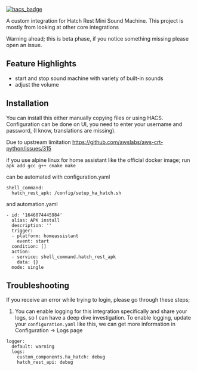 [![hacs_badge](https://img.shields.io/badge/HACS-Default-41BDF5.svg?style=for-the-badge)](https://github.com/hacs/integration)

A custom integration for Hatch Rest Mini Sound Machine. This project is mostly from looking at other core integrations

Warning ahead; this is beta phase, if you notice something missing please open an issue.

## Feature Highlights ##
- start and stop sound machine with variety of built-in sounds
- adjust the volume

## Installation ##
You can install this either manually copying files or using HACS. Configuration can be done on UI, you need to enter your username and password, (I know, translations are missing). 

Due to upstream limitation https://github.com/awslabs/aws-crt-python/issues/315

if you use alpine linux for home assistant like the official docker image; run `apk add gcc g++ cmake make`

can be automated with configuration.yaml
``` 
shell_command:
  hatch_rest_apk: /config/setup_ha_hatch.sh
```
and automation.yaml
``` 
- id: '1646074445984'
  alias: APK install
  description: ''
  trigger:
  - platform: homeassistant
    event: start
  condition: []
  action:
  - service: shell_command.hatch_rest_apk
    data: {}
  mode: single
```

## Troubleshooting ##
If you receive an error while trying to login, please go through these steps;
1. You can enable logging for this integration specifically and share your logs, so I can have a deep dive investigation. To enable logging, update your `configuration.yaml` like this, we can get more information in Configuration -> Logs page
```
logger:
  default: warning
  logs:
    custom_components.ha_hatch: debug
    hatch_rest_api: debug
```

